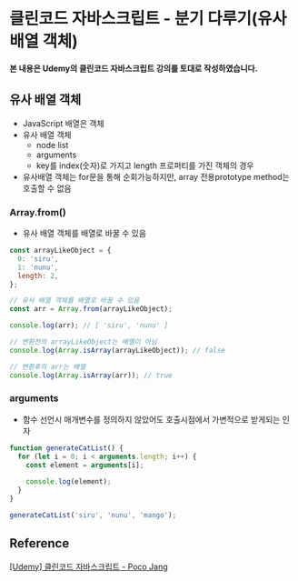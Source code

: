 # 클린코드 자바스크립트 - 분기 다루기(유사 배열 객체)



**본 내용은 Udemy의 클린코드 자바스크립트 강의를 토대로 작성하였습니다.**



## 유사 배열 객체

* JavaScript 배열은 객체
* 유사 배열 객체
  * node list
  * arguments
  * key를 index(숫자)로 가지고 length 프로퍼티를 가진 객체의 경우
* 유사배열 객체는 for문을 통해 순회가능하지만, array 전용prototype method는 호출할 수 없음



### Array.from()

* 유사 배열 객체를 배열로 바꿀 수 있음

```JavaScript
const arrayLikeObject = {
  0: 'siru',
  1: 'nunu',
  length: 2,
};

// 유사 배열 객체를 배열로 바꿀 수 있음
const arr = Array.from(arrayLikeObject);

console.log(arr); // [ 'siru', 'nunu' ]

// 변환전의 arrayLikeObject는 배열이 아님
console.log(Array.isArray(arrayLikeObject)); // false

// 변환후의 arr는 배열
console.log(Array.isArray(arr)); // true
```



### arguments

* 함수 선언시 매개변수를 정의하지 않았어도 호출시점에서 가변적으로 받게되는 인자

```JavaScript
function generateCatList() {
  for (let i = 0; i < arguments.length; i++) {
    const element = arguments[i];
    
    console.log(element);
  }
}

generateCatList('siru', 'nunu', 'mango');
```





## Reference

[[Udemy] 클린코드 자바스크립트 - Poco Jang](https://www.udemy.com/course/clean-code-js/)

